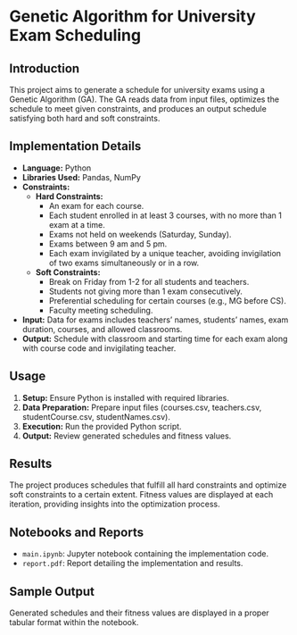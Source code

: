 # Genetic Algorithm for University Exam Scheduling

## Introduction
This project aims to generate a schedule for university exams using a Genetic Algorithm (GA). The GA reads data from input files, optimizes the schedule to meet given constraints, and produces an output schedule satisfying both hard and soft constraints.

## Implementation Details
- **Language:** Python
- **Libraries Used:** Pandas, NumPy
- **Constraints:**
  - **Hard Constraints:**
    - An exam for each course.
    - Each student enrolled in at least 3 courses, with no more than 1 exam at a time.
    - Exams not held on weekends (Saturday, Sunday).
    - Exams between 9 am and 5 pm.
    - Each exam invigilated by a unique teacher, avoiding invigilation of two exams simultaneously or in a row.
  - **Soft Constraints:**
    - Break on Friday from 1-2 for all students and teachers.
    - Students not giving more than 1 exam consecutively.
    - Preferential scheduling for certain courses (e.g., MG before CS).
    - Faculty meeting scheduling.
- **Input:** Data for exams includes teachers’ names, students’ names, exam duration, courses, and allowed classrooms.
- **Output:** Schedule with classroom and starting time for each exam along with course code and invigilating teacher.

## Usage
1. **Setup:** Ensure Python is installed with required libraries.
2. **Data Preparation:** Prepare input files (courses.csv, teachers.csv, studentCourse.csv, studentNames.csv).
3. **Execution:** Run the provided Python script.
4. **Output:** Review generated schedules and fitness values.

## Results
The project produces schedules that fulfill all hard constraints and optimize soft constraints to a certain extent. Fitness values are displayed at each iteration, providing insights into the optimization process.

## Notebooks and Reports
- `main.ipynb`: Jupyter notebook containing the implementation code.
- `report.pdf`: Report detailing the implementation and results.

## Sample Output
Generated schedules and their fitness values are displayed in a proper tabular format within the notebook.
